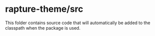 # rapture-theme/src

This folder contains source code that will automatically be added to the classpath when
the package is used.
